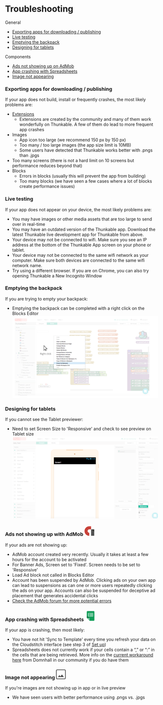 # Troubleshooting

General

* [Exporting apps for downloading / publishing](troubleshooting.md#exporting-apps-for-downloading--publishing)
* [Live testing](troubleshooting.md#live-testing)
* [Emptying the backpack](troubleshooting.md#emptying-the-backpack)
* [Designing for tablets](troubleshooting.md#designing-for-tablets)

Components

* [Ads not showing up on AdMob](troubleshooting.md#ads-admob)
* [App crashing with Spreadsheets](troubleshooting.md#crash-spreadsheet)
* [Image not appearing ](troubleshooting.md#image-not-showing)

### Exporting apps for downloading / publishing

If your app does not build, install or frequently crashes, the most likely problems are:

* [Extensions](https://github.com/thunkable/thunkable-docs/tree/4a752596e288fca776105e94dc5e863bb9a3e25a/Android/extensions.md)
  * Extensions are created by the community and many of them work wonderfully on Thunkable.  A few of them do lead to more frequent app crashes
* Images
  * App icon too large \(we recommend 150 px by 150 px\)
  * Too many / too large images \(the app size limit is 10MB\)
  * Some users have detected that Thunkable works better with .pngs than .jpgs
* Too many screens \(there is not a hard limit on 10 screens but performance reduces beyond that\)
* Blocks
  * Errors in blocks \(usually this will prevent the app from building\)
  * Too many blocks \(we have seen a few cases where a lot of blocks create performance issues\)

### Live testing

If your app does not appear on your device, the most likely problems are:

* You may have images or other media assets that are too large to send over in real-time
* You may have an outdated version of the Thunkable app. Download the latest Thunkable live development app for Thunkable from above.
* Your device may not be connected to wifi. Make sure you see an IP address at the bottom of the Thunkable App screen on your phone or tablet.
* Your device may not be connected to the same wifi network as your computer. Make sure both devices are connected to the same wifi network name.
* Try using a different browser. If you are on Chrome, you can also try opening Thunkable a New Incognito Window

### Emptying the backpack

If you are trying to empty your backpack:

* Emptying the backpack can be completed with a right click on the Blocks Editor![](../.gitbook/assets/empty-backpack.png)

### Designing for tablets

If you cannot see the Tablet previewer:

* Need to set Screen Size to 'Responsive' and check to see preview on Tablet size![](../.gitbook/assets/tablet-screen-fig-1.png)

### Ads not showing up with AdMob ![](../.gitbook/assets/admob-icon.png) <a id="ads-admob"></a>

If your ads are not showing up:

* AdMob account created very recently. Usually it takes at least a few hours for the account to be activated
* For Banner Ads, Screen set to 'Fixed'. Screen needs to be set to 'Responsive'
* Load Ad block not called in Blocks Editor
* Account has been suspended by AdMob. Clicking ads on your own app can lead to suspensions as can one or more users repeatedly clicking the ads on your app. Accounts can also be suspended for deceptive ad placement that generates accidental clicks
* [Check the AdMob forum for more potential errors](https://community.thunkable.com/c/professional/admob)

### App crashing with Spreadsheets ![](../.gitbook/assets/spreadsheets-icon.png) <a id="crash-spreadsheet"></a>

If your app is crashing, then most likely:

* You have not hit 'Sync to Template' every time you refresh your data on the Cloudstitch interface \(see step 3 of [Set up](troubleshooting.md#set-up)\)
* Spreadsheets does not currently work if your cells contain a “,” or “:” in the cells that are being retrieved. More info on the [current workaround here](https://www.gitbook.com/book/thunkable/thunkable-docs/edit#) from Domnhall in our community if you do have them

### Image not appearing  ![](../.gitbook/assets/image-icon.png) <a id="image-not-showing"></a>

If you're images are not showing up in app or in live preview

* We have seen users with better performance using .pngs vs. .jpgs

